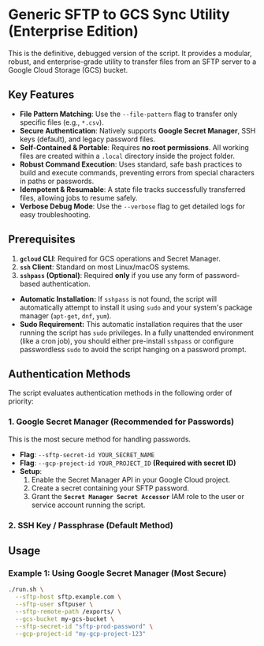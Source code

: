 # Generic SFTP to GCS Sync Utility (Enterprise Edition)
This is the definitive, debugged version of the script. It provides a modular, robust, and enterprise-grade utility to transfer files from an SFTP server to a Google Cloud Storage (GCS) bucket.
## Key Features
- **File Pattern Matching**: Use the `--file-pattern` flag to transfer only specific files (e.g., `*.csv`).
- **Secure Authentication**: Natively supports **Google Secret Manager**, SSH keys (default), and legacy password files.
- **Self-Contained & Portable**: Requires **no root permissions**. All working files are created within a `.local` directory inside the project folder.
- **Robust Command Execution**: Uses standard, safe bash practices to build and execute commands, preventing errors from special characters in paths or passwords.
- **Idempotent & Resumable**: A state file tracks successfully transferred files, allowing jobs to resume safely.
- **Verbose Debug Mode**: Use the `--verbose` flag to get detailed logs for easy troubleshooting.
## Prerequisites
1.  **`gcloud` CLI**: Required for GCS operations and Secret Manager.
2.  **`ssh` Client**: Standard on most Linux/macOS systems.
3.  **`sshpass` (Optional)**: Required **only** if you use any form of password-based authentication.  
- **Automatic Installation:** If `sshpass` is not found, the script will automatically attempt to install it using `sudo` and your system's package manager (`apt-get`, `dnf`, `yum`).
- **Sudo Requirement:** This automatic installation requires that the user running the script has `sudo` privileges. In a fully unattended environment (like a cron job), you should either pre-install `sshpass` or configure passwordless `sudo` to avoid the script hanging on a password prompt.

## Authentication Methods

The script evaluates authentication methods in the following order of priority:

### 1. Google Secret Manager (Recommended for Passwords)

This is the most secure method for handling passwords.
- **Flag**: `--sftp-secret-id YOUR_SECRET_NAME`
- **Flag**: `--gcp-project-id YOUR_PROJECT_ID` **(Required with secret ID)**
- **Setup**:
    1.  Enable the Secret Manager API in your Google Cloud project.
    2.  Create a secret containing your SFTP password.
    3.  Grant the **`Secret Manager Secret Accessor`** IAM role to the user or service account running the script.

### 2. SSH Key / Passphrase (Default Method)

## Usage

### Example 1: Using Google Secret Manager (Most Secure)
```bash
./run.sh \
  --sftp-host sftp.example.com \
  --sftp-user sftpuser \
  --sftp-remote-path /exports/ \
  --gcs-bucket my-gcs-bucket \
  --sftp-secret-id "sftp-prod-password" \
  --gcp-project-id "my-gcp-project-123"